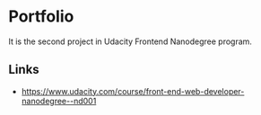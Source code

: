 # Portfolio
It is the second project in Udacity Frontend Nanodegree program.

## Links
- https://www.udacity.com/course/front-end-web-developer-nanodegree--nd001

